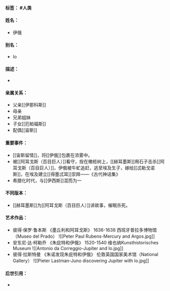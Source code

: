 #### 标签： #人类
#### 姓名：
- 伊俄
#### 别名：
- Io
#### 描述：
- 
#### 亲属关系：
- 父亲[[伊那科斯]]
- 母亲
- 兄弟姐妹
- 子女[[厄帕福斯]]
- 配偶[[宙斯]]
#### 重要事件：
- [[宙斯留情]]，将[[伊俄]]包裹在浓雾中。
- 被[[阿耳戈斯（百目巨人）]]看守，拴在橄榄树上，[[赫耳墨斯]]用石子击杀[[阿耳戈斯（百目巨人）]]，伊俄被牛虻追赶，逃至埃及生子，嫁给[[忒勒戈诺斯]]，在埃及建立[[得墨忒耳]]崇拜——《古代神话集》
- 希腊化时代，与[[伊西斯]]混而为一
#### 不同版本：
- [[赫耳墨斯]]为[[阿耳戈斯（百目巨人）]]讲故事，催眠杀死。
#### 艺术作品：
- 彼得·保罗·鲁本斯 《墨丘利和阿耳戈斯》 1636-1638 西班牙普拉多博物馆（Museo del Prado）
![[Peter Paul Rubens-Mercury and Argos.jpg]]
- 安东尼·达·柯勒乔 《朱庇特和伊俄》 1520-1540 维也纳Kunsthistorisches Museum
![[Antonio da Correggio-Jupiter and Io.jpg]]
- 彼得·拉斯特曼 《朱诺发现朱庇特和伊俄》 伦敦英国国家美术馆（National Gallery）
![[Pieter Lastman-Juno discovering Jupiter with Io.jpg]]
#### 后世引用：
- 